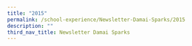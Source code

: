 ```yaml
---
title: "2015"
permalink: /school-experience/Newsletter-Damai-Sparks/2015
description: ""
third_nav_title: Newsletter Damai Sparks
---
```

